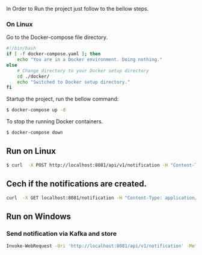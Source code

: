 In Order to Run the project just follow to the bellow steps.

### On Linux
Go to the Docker-compose file directory.
```bash
#!/bin/bash
if [ -f docker-compose.yaml ]; then
    echo "You are in a Docker environment. Doing nothing."
else
    # Change directory to your Docker setup directory
    cd ./docker/
    echo "Switched to Docker setup directory."
fi
```

Startup the project, run the bellow command:
```bash
$ docker-compose up -d
```

To stop the running Docker containers.
```bash
$ docker-compose down
```

## Run on Linux
```bash
$ curl  -X POST http://localhost:8081/api/v1/notification -H "Content-Type: application/json" -d "{\"description\":\"I am notification\"}'"
```

## Cech if the notifications are created.
```bash
curl  -X GET localhost:8081/notification -H "Content-Type: application/json"
```


## Run on Windows
### Send notification via Kafka and store
```bash
Invoke-WebRequest -Uri 'http://localhost:8081/api/v1/notification' -Method POST -Headers @{'Content-Type'='application/json'} -Body '{"description":"I am notification"}'
```

